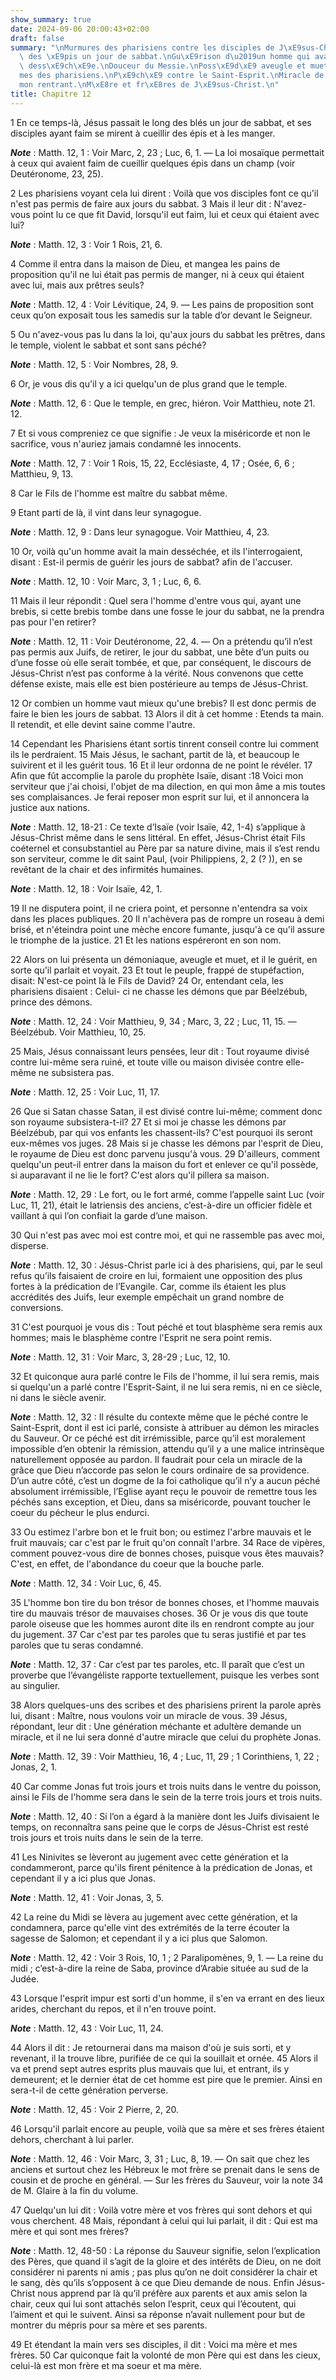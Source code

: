 ```yaml
---
show_summary: true
date: 2024-09-06 20:00:43+02:00
draft: false
summary: "\nMurmures des pharisiens contre les disciples de J\xE9sus-Christ, qui arrachaient\
  \ des \xE9pis un jour de sabbat.\nGu\xE9rison d\u2019un homme qui avait la main\
  \ dess\xE9ch\xE9e.\nDouceur du Messie.\nPoss\xE9d\xE9 aveugle et muet.\nBlasph\xE8\
  mes des pharisiens.\nP\xE9ch\xE9 contre le Saint-Esprit.\nMiracle de Jonas.\nD\xE9\
  mon rentrant.\nM\xE8re et fr\xE8res de J\xE9sus-Christ.\n"
title: Chapitre 12
---
```





1 En ce temps-là, Jésus passait le long des blés un jour de sabbat, et ses disciples ayant faim se mirent à cueillir des épis et à les manger.

***Note*** :  Matth. 12, 1 : Voir Marc, 2, 23 ; Luc, 6, 1. ― La loi mosaïque permettait à ceux qui avaient faim de cueillir quelques épis dans un champ (voir Deutéronome, 23, 25).

2 Les pharisiens voyant cela lui dirent : Voilà que vos disciples font ce qu'il n'est pas permis de faire aux jours du sabbat. 3 Mais il leur dit : N'avez-vous point lu ce que fit David, lorsqu'il eut faim, lui et ceux qui étaient avec lui?

***Note*** :  Matth. 12, 3 : Voir 1 Rois, 21, 6.

4 Comme il entra dans la maison de Dieu, et mangea les pains de proposition qu'il ne lui était pas permis de manger, ni à ceux qui étaient avec lui, mais aux prêtres seuls?

***Note*** :  Matth. 12, 4 : Voir Lévitique, 24, 9. ― Les pains de proposition sont ceux qu’on exposait tous les samedis sur la table d’or devant le Seigneur.

5 Ou n'avez-vous pas lu dans la loi, qu'aux jours du sabbat les prêtres, dans le temple, violent le sabbat et sont sans péché?

***Note*** :  Matth. 12, 5 : Voir Nombres, 28, 9.

6 Or, je vous dis qu'il y a ici quelqu'un de plus grand que le temple.

***Note*** :  Matth. 12, 6 : Que le temple, en grec, hiéron. Voir Matthieu, note 21. 12.

7 Et si vous compreniez ce que signifie : Je veux la miséricorde et non le sacrifice, vous n'auriez jamais condamné les innocents.

***Note*** :  Matth. 12, 7 : Voir 1 Rois, 15, 22, Ecclésiaste, 4, 17 ; Osée, 6, 6 ; Matthieu, 9, 13.

8 Car le Fils de l'homme est maître du sabbat même.


9 Etant parti de là, il vint dans leur synagogue.

***Note*** :  Matth. 12, 9 : Dans leur synagogue. Voir Matthieu, 4, 23.

10 Or, voilà qu'un homme avait la main desséchée, et ils l'interrogaient, disant : Est-il permis de guérir les jours de sabbat? afin de l'accuser.

***Note*** :  Matth. 12, 10 : Voir Marc, 3, 1 ; Luc, 6, 6.

11 Mais il leur répondit : Quel sera l'homme d'entre vous qui, ayant une brebis, si cette brebis tombe dans une fosse le jour du sabbat, ne la prendra pas pour l'en retirer?

***Note*** :  Matth. 12, 11 : Voir Deutéronome, 22, 4. ― On a prétendu qu’il n’est pas permis aux Juifs, de retirer, le jour du sabbat, une bête d’un puits ou d’une fosse où elle serait tombée, et que, par conséquent, le discours de Jésus-Christ n’est pas conforme à la vérité. Nous convenons que cette défense existe, mais elle est bien postérieure au temps de Jésus-Christ.

12 Or combien un homme vaut mieux qu'une brebis? Il est donc permis de faire le bien les jours de sabbat. 13 Alors il dit à cet homme : Etends ta main. Il retendit, et elle devint saine comme l'autre.


14 Cependant les Pharisiens étant sortis tinrent conseil contre lui comment ils le perdraient. 15 Mais Jésus, le sachant, partit de là, et beaucoup le suivirent et il les guérit tous. 16 Et il leur ordonna de ne point le révéler. 17 Afin que fût accomplie la parole du prophète Isaïe, disant :18 Voici mon serviteur que j'ai choisi, l'objet de ma dilection, en qui mon âme a mis toutes ses complaisances. Je ferai reposer mon esprit sur lui, et il annoncera la justice aux nations.

***Note*** :  Matth. 12, 18-21 : Ce texte d’Isaïe (voir Isaïe, 42, 1-4) s’applique à Jésus-Christ même dans le sens littéral. En effet, Jésus-Christ était Fils coéternel et consubstantiel au Père par sa nature divine, mais il s’est rendu son serviteur, comme le dit saint Paul, (voir Philippiens, 2, 2 (? )), en se revêtant de la chair et des infirmités humaines.

***Note*** :  Matth. 12, 18 : Voir Isaïe, 42, 1.

19 Il ne disputera point, il ne criera point, et personne n'entendra sa voix dans les places publiques. 20 Il n'achèvera pas de rompre un roseau à demi brisé, et n'éteindra point une mèche encore fumante, jusqu'à ce qu'il assure le triomphe de la justice. 21 Et les nations espéreront en son nom.


22 Alors on lui présenta un démoniaque, aveugle et muet, et il le guérit, en sorte qu'il parlait et voyait. 23 Et tout le peuple, frappé de stupéfaction, disait: N'est-ce point là le Fils de David? 24 Or, entendant cela, les pharisiens disaient : Celui- ci ne chasse les démons que par Béelzébub, prince des démons.

***Note*** :  Matth. 12, 24 : Voir Matthieu, 9, 34 ; Marc, 3, 22 ; Luc, 11, 15. ― Béelzébub. Voir Matthieu, 10, 25.

25 Mais, Jésus connaissant leurs pensées, leur dit : Tout royaume divisé contre lui-même sera ruiné, et toute ville ou maison divisée contre elle-même ne subsistera pas.

***Note*** :  Matth. 12, 25 : Voir Luc, 11, 17.

26 Que si Satan chasse Satan, il est divisé contre lui-même; comment donc son royaume subsistera-t-il? 27 Et si moi je chasse les démons par Béelzébub, par qui vos enfants les chassent-ils? C'est pourquoi ils seront eux-mêmes vos juges. 28 Mais si je chasse les démons par l'esprit de Dieu, le royaume de Dieu est donc parvenu jusqu'à vous. 29 D'ailleurs, comment quelqu'un peut-il entrer dans la maison du fort et enlever ce qu'il possède, si auparavant il ne lie le fort? C'est alors qu'il pillera sa maison.

***Note*** :  Matth. 12, 29 : Le fort, ou le fort armé, comme l’appelle saint Luc (voir Luc, 11, 21), était le latriensis des anciens, c’est-à-dire un officier fidèle et vaillant à qui l’on confiait la garde d’une maison.

30 Qui n'est pas avec moi est contre moi, et qui ne rassemble pas avec moi, disperse.

***Note*** :  Matth. 12, 30 : Jésus-Christ parle ici à des pharisiens, qui, par le seul refus qu’ils faisaient de croire en lui, formaient une opposition des plus fortes à la prédication de l’Evangile. Car, comme ils étaient les plus accrédités des Juifs, leur exemple empêchait un grand nombre de conversions.


31 C'est pourquoi je vous dis : Tout péché et tout blasphème sera remis aux hommes; mais le blasphème contre l'Esprit ne sera point remis.

***Note*** :  Matth. 12, 31 : Voir Marc, 3, 28-29 ; Luc, 12, 10.

32 Et quiconque aura parlé contre le Fils de l'homme, il lui sera remis, mais si quelqu'un a parlé contre l'Esprit-Saint, il ne lui sera remis, ni en ce siècle, ni dans le siècle avenir.

***Note*** :  Matth. 12, 32 : Il résulte du contexte même que le péché contre le Saint-Esprit, dont il est ici parlé, consiste à attribuer au démon les miracles du Sauveur. Or ce péché est dit irrémissible, parce qu’il est moralement impossible d’en obtenir la rémission, attendu qu’il y a une malice intrinsèque naturellement opposée au pardon. Il faudrait pour cela un miracle de la grâce que Dieu n’accorde pas selon le cours ordinaire de sa providence. D’un autre côté, c’est un dogme de la foi catholique qu’il n’y a aucun péché absolument irrémissible, l’Eglise ayant reçu le pouvoir de remettre tous les péchés sans exception, et Dieu, dans sa miséricorde, pouvant toucher le coeur du pécheur le plus endurci.


33 Ou estimez l'arbre bon et le fruit bon; ou estimez l'arbre mauvais et le fruit mauvais; car c'est par le fruit qu'on connaît l'arbre. 34 Race de vipères, comment pouvez-vous dire de bonnes choses, puisque vous êtes mauvais? C'est, en effet, de l'abondance du coeur que la bouche parle.

***Note*** :  Matth. 12, 34 : Voir Luc, 6, 45.

35 L'homme bon tire du bon trésor de bonnes choses, et l'homme mauvais tire du mauvais trésor de mauvaises choses. 36 Or je vous dis que toute parole oiseuse que les hommes auront dite ils en rendront compte au jour du jugement. 37 Car c'est par tes paroles que tu seras justifié et par tes paroles que tu seras condamné.

***Note*** :  Matth. 12, 37 : Car c’est par tes paroles, etc. Il paraît que c’est un proverbe que l’évangéliste rapporte textuellement, puisque les verbes sont au singulier.


38 Alors quelques-uns des scribes et des pharisiens prirent la parole après lui, disant : Maître, nous voulons voir un miracle de vous. 39 Jésus, répondant, leur dit : Une génération méchante et adultère demande un miracle, et il ne lui sera donné d'autre miracle que celui du prophète Jonas.

***Note*** :  Matth. 12, 39 : Voir Matthieu, 16, 4 ; Luc, 11, 29 ; 1 Corinthiens, 1, 22 ; Jonas, 2, 1.

40 Car comme Jonas fut trois jours et trois nuits dans le ventre du poisson, ainsi le Fils de l'homme sera dans le sein de la terre trois jours et trois nuits.

***Note*** :  Matth. 12, 40 : Si l’on a égard à la manière dont les Juifs divisaient le temps, on reconnaîtra sans peine que le corps de Jésus-Christ est resté trois jours et trois nuits dans le sein de la terre.

41 Les Ninivites se lèveront au jugement avec cette génération et la condammeront, parce qu'ils firent pénitence à la prédication de Jonas, et cependant il y a ici plus que Jonas.

***Note*** :  Matth. 12, 41 : Voir Jonas, 3, 5.

42 La reine du Midi se lèvera au jugement avec cette génération, et la condamnera, parce qu'elle vint des extrémités de la terre écouter la sagesse de Salomon; et cependant il y a ici plus que Salomon.

***Note*** :  Matth. 12, 42 : Voir 3 Rois, 10, 1 ; 2 Paralipomènes, 9, 1. ― La reine du midi ; c’est-à-dire la reine de Saba, province d’Arabie située au sud de la Judée.


43 Lorsque l'esprit impur est sorti d'un homme, il s'en va errant en des lieux arides, cherchant du repos, et il n'en trouve point.

***Note*** :  Matth. 12, 43 : Voir Luc, 11, 24.

44 Alors il dit : Je retournerai dans ma maison d'où je suis sorti, et y revenant, il la trouve libre, purifiée de ce qui la souillait et ornée. 45 Alors il va et prend sept autres esprits plus mauvais que lui, et entrant, ils y demeurent; et le dernier état de cet homme est pire que le premier. Ainsi en sera-t-il de cette génération perverse.

***Note*** :  Matth. 12, 45 : Voir 2 Pierre, 2, 20.


46 Lorsqu'il parlait encore au peuple, voilà que sa mère et ses frères étaient dehors, cherchant à lui parler.

***Note*** :  Matth. 12, 46 : Voir Marc, 3, 31 ; Luc, 8, 19. ― On sait que chez les anciens et surtout chez les Hébreux le mot frère se prenait dans le sens de cousin et de proche en général. ― Sur les frères du Sauveur, voir la note 34 de M. Glaire à la fin du volume.

47 Quelqu'un lui dit : Voilà votre mère et vos frères qui sont dehors et qui vous cherchent. 48 Mais, répondant à celui qui lui parlait, il dit : Qui est ma mère et qui sont mes frères?

***Note*** :  Matth. 12, 48-50 : La réponse du Sauveur signifie, selon l’explication des Pères, que quand il s’agit de la gloire et des intérêts de Dieu, on ne doit considérer ni parents ni amis ; pas plus qu’on ne doit considérer la chair et le sang, dès qu’ils s’opposent à ce que Dieu demande de nous. Enfin Jésus-Christ nous apprend par là qu’il préfère aux parents et aux amis selon la chair, ceux qui lui sont attachés selon l’esprit, ceux qui l’écoutent, qui l’aiment et qui le suivent. Ainsi sa réponse n’avait nullement pour but de montrer du mépris pour sa mère et ses parents.

49 Et étendant la main vers ses disciples, il dit : Voici ma mère et mes frères. 50 Car quiconque fait la volonté de mon Père qui est dans les cieux, celui-là est mon frère et ma soeur et ma mère.

